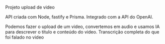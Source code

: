 Projeto upload de video

API criada com Node, fastify e Prisma. Integrado com a API do OpenAI.

Podemos fazer o upload de um video, convertemos em audio e usamos IA para descrever o titulo e conteúdo do video. Transcrição completa do que foi falado no video
